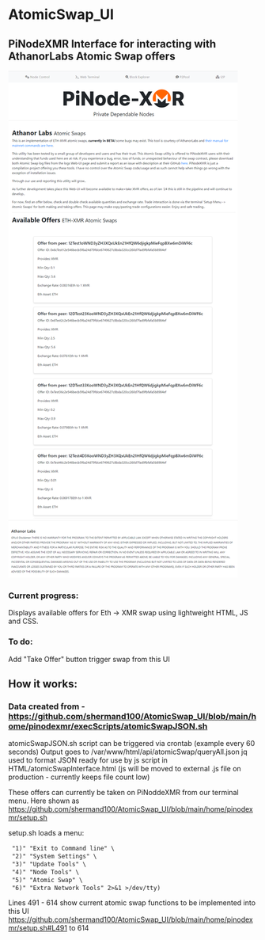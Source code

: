 # AtomicSwap_UI
## PiNodeXMR Interface for interacting with AthanorLabs Atomic Swap offers

![Demo](https://github.com/shermand100/AtomicSwap_UI/blob/main/Screenshot.png)

### Current progress:
Displays available offers for Eth -> XMR swap using lightweight HTML, JS and CSS.
### To do:
Add "Take Offer" button trigger swap from this UI

## How it works:

### Data created from - https://github.com/shermand100/AtomicSwap_UI/blob/main/home/pinodexmr/execScripts/atomicSwapJSON.sh
atomicSwapJSON.sh script can be triggered via crontab (example every 60 seconds)
Output goes to /var/www/html/api/atomicSwap/queryAll.json
jq used to format JSON ready for use by js script in HTML/atomicSwapInterface.html (js will be moved to external .js file on production - currently keeps file count low)

These offers can currently be taken on PiNoddeXMR from our terminal menu. Here shown as https://github.com/shermand100/AtomicSwap_UI/blob/main/home/pinodexmr/setup.sh

setup.sh loads a menu:

	 "1)" "Exit to Command line" \
  	 "2)" "System Settings" \
	 "3)" "Update Tools" \
	 "4)" "Node Tools" \
	 "5)" "Atomic Swap" \
	 "6)" "Extra Network Tools" 2>&1 >/dev/tty)

Lines 491 - 614 show current atomic swap functions to be implemented into this UI
https://github.com/shermand100/AtomicSwap_UI/blob/main/home/pinodexmr/setup.sh#L491 to 614

